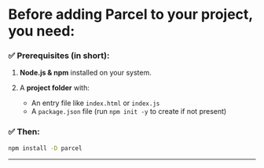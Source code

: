 
# Before adding **Parcel** to your project, you need:

### ✅ Prerequisites (in short):

1. **Node.js & npm** installed on your system.
2. A **project folder** with:

   * An entry file like `index.html` or `index.js`
   * A `package.json` file (run `npm init -y` to create if not present)

### ✅ Then:

```bash
npm install -D parcel
```


---



